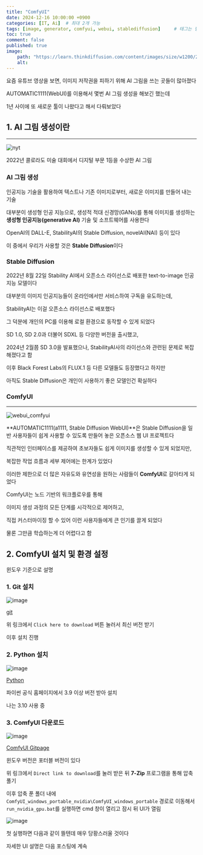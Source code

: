 ```yaml
---
title: "ComfyUI"
date: 2024-12-16 10:00:00 +0900
categories: [IT, Ai]  # 최대 2개 가능
tags: [image, generator, comfyui, webui, stablediffusion]     # 태그는 항상 소문자로 작성할 것
toc: true
comment: false
published: true
image:
    path: "https://learn.thinkdiffusion.com/content/images/size/w1200/2023/11/Thinkdiffusion-stable-diffusion-comfyUI-workflows-ControlNet_Depth_Nodes-1.webp"
    alt: 
---
```


요즘 유튜브 영상을 보면, 이미지 저작권을 피하기 위해 AI 그림을 쓰는 곳들이 많아졌다

AUTOMATIC1111(WebUI)를 이용해서 몇번 AI 그림 생성을 해보긴 했는데

1년 사이에 또 새로운 툴이 나왔다고 해서 다뤄보았다

## 1. AI 그림 생성이란
---

![nyt](https://static01.nyt.com/images/2022/09/01/business/00roose-1/merlin_212276709_3104aef5-3dc4-4288-bb44-9e5624db0b37-jumbo.jpg?quality=75&auto=webp)

2022년 콜로라도 미술 대회에서 디지털 부문 1등을 수상한 AI 그림 
 
### AI 그림 생성

인공지능 기술을 활용하여 텍스트나 기존 이미지로부터, 새로운 이미지를 만들어 내는 기술

대부분이 생성형 인공 지능으로, 생성적 적대 신경망(GANs)를 통해 이미지를 생성하는 **생성형 인공지능(generative AI)** 기술 및 소프트웨어를 사용한다

OpenAI의 DALL-E, StabilityAI의 Stable Diffusion, novelAI(NAI) 등이 있다

이 중에서 우리가 사용할 것은 **Stable Diffusion**이다

### Stable Diffusion

2022년 8월 22일 Stability AI에서 오픈소스 라이선스로 배포한 text-to-image 인공지능 모델이다

대부분의 이미지 인공지능들이 온라인에서만 서비스하여 구독을 유도하는데,

StabilityAI는 이걸 오픈소스 라이선스로 배포했다

그 덕분에 개인의 PC를 이용해 로컬 환경으로 동작할 수 있게 되었다

SD 1.0, SD 2.0과 더불어 SDXL 등 다양한 버전을 출시했고, 

2024년 2월쯤 SD 3.0을 발표했으나, StabilityAI사의 라이선스와 관련된 문제로 복잡해졌다고 함

이후 Black Forest Labs의 FLUX.1 등 다른 모델들도 등장했다고 하지만 

아직도 Stable Diffusion은 개인이 사용하기 좋은 모델인건 확실하다

### ComfyUI
---

![webui_comfyui](https://www.comflowy.com/introduction/001.png)

**AUTOMATIC1111(a1111, Stable Diffusion WebUI)**은 Stable Diffusion을 일반 사용자들이 쉽게 사용할 수 있도록 만들어 놓은 오픈소스 웹 UI 프로젝트다

직관적인 인터페이스를 제공하여 초보자들도 쉽게 이미지를 생성할 수 있게 되었지만, 

복잡한 작업 흐름과 세부 제어에는 한계가 있었다

이러한 제한으로 더 많은 자유도와 유연성을 원하는 사람들이 **ComfyUI**로 갈아타게 되었다

ComfyUI는 노드 기반의 워크플로우를 통해 

이미지 생성 과정의 모든 단계를 시각적으로 제어하고, 

직접 커스터마이징 할 수 있어 이런 사용자들에게 큰 인기를 끌게 되었다

물론 그만큼 학습하는게 더 어렵다고 함

## 2. ComfyUI 설치 및 환경 설정

윈도우 기준으로 설명

### 1. Git 설치

![image](https://github.com/user-attachments/assets/79b8f8ce-4d24-4915-8b25-00ccf278c185)

[git](https://git-scm.com/downloads/win)

위 링크에서 `Click here to download` 버튼 눌러서 최신 버전 받기

이후 설치 진행

### 2. Python 설치

![image](https://github.com/user-attachments/assets/55195073-fa02-4d63-9d01-8a2679698fd0)

[Python](https://www.python.org/)

파이썬 공식 홈페이지에서 3.9 이상 버전 받아 설치

나는 3.10 사용 중 

### 3. ComfyUI 다운로드

![image](https://github.com/user-attachments/assets/64f72a63-cf88-498b-930a-6516b210395c)

[ComfyUI Gitpage](https://github.com/comfyanonymous/ComfyUI)

윈도우 버전은 포터블 버전이 있다

위 링크에서 `Direct link to download`를 눌러 받은 뒤 **7-Zip** 프로그램을 통해 압축 풀기

이후 압축 푼 폴더 내에 `ComfyUI_windows_portable_nvidia\ComfyUI_windows_portable` 경로로 이동해서 `run_nvidia_gpu.bat`를 실행하면 cmd 창이 열리고 잠시 뒤 UI가 열림

![image](https://github.com/user-attachments/assets/94315ec7-898a-4c07-9f05-c4f3c27768fc)

첫 실행하면 다음과 같이 뜰텐데 매우 당황스러울 것이다

자세한 UI 설명은 다음 포스팅에 계속